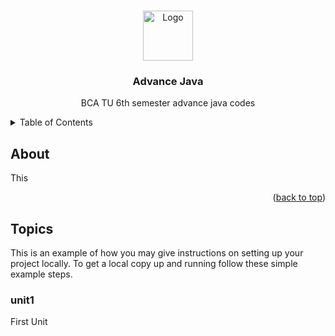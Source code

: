 <!-- Improved compatibility of back to top link: See: https://github.com/othneildrew/Best-README-Template/pull/73 -->
<a name="readme-top"></a>
<!--
*** Thanks for checking out the Best-README-Template. If you have a suggestion
*** that would make this better, please fork the repo and create a pull request
*** or simply open an issue with the tag "enhancement".
*** Don't forget to give the project a star!
*** Thanks again! Now go create something AMAZING! :D
-->





<!-- PROJECT LOGO -->
<br />
<div align="center">
  <a href="https://github.com/github_username/repo_name">
    <img src="images/logo.png" alt="Logo" width="80" height="80">
  </a>

<h3 align="center">Advance Java</h3>

  <p align="center">
    BCA TU 6th semester advance java codes
    <br />
  </p>
</div>

<!-- TABLE OF CONTENTS -->
<details>
  <summary>Table of Contents</summary>
  <ol>
    <li>
      <a href="#about">About The Project</a>
    </li>
    <li>
      <a href="#Topics">Topics</a>
      <ul>
        <li><a href="#unit1">Unit 1: GUI Programming</a></li>
      </ul>
    </li>
  </ol>
</details>

<!-- ABOUT THE PROJECT -->
## About
This 

<p align="right">(<a href="#readme-top">back to top</a>)</p>


<!-- GETTING STARTED -->
## Topics

This is an example of how you may give instructions on setting up your project locally.
To get a local copy up and running follow these simple example steps.

### unit1
First Unit

<!-- MARKDOWN LINKS & IMAGES -->
<!-- https://www.markdownguide.org/basic-syntax/#reference-style-links -->
[linkedin-url]: https://linkedin.com/in/linkedin_username
[product-screenshot]: images/screenshot.png
